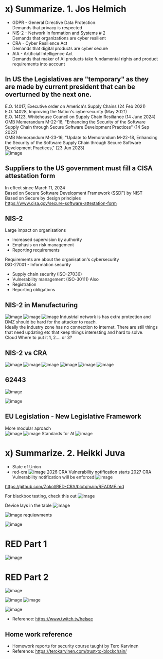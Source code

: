 # x) Summarize. 1. Jos Helmich
- GDPR - General Directive Data Protection  
Demands that privacy is respected  
- NIS-2 - Network In formation and Systems # 2  
Demands that organizations are cyber resilient  
- CRA - Cyber Resilience Act  
Demands that digital products are cyber secure  
- AIA - Artificial Intelligence Act  
Demands that maker of AI products take fundamental rights and product requirements into account  

## In US the Legislatives are "temporary" as they are made by current president that can be overturned by the next one.
E.O. 14017, Executive order on America's Supply Chains (24 Feb 2021)  
E.O. 14028, Improving the Nation's cybersecurity (May 2021)  
E.O. 14123, Whitehouse Council on Supply Chain Resiliance (14 June 2024)  
OMB Memerandum M-22-18, "Enhancing the Security of the Software Supply Chain through Secure Software Development Practices" (14 Sep 2022)  
OMB Memorandum M-23-16, "Update to Memorandum M-22-18, Enhancing the Security of the Software Supply Chain through Secure Software Development Practices," (23 Jun 2023)  
![image](https://github.com/user-attachments/assets/27b8f4ff-d17c-4420-a991-b782ef6ce213)
## Suppliers to the US government must fill a CISA attestation form
In effect since March 11, 2024  
Based on Secure Software Development Framework (SSDF) by NIST  
Based on Secure by design principles  
https://www.cisa.gov/secure-software-attestation-form  
## NIS-2
Large impact on organisations  
- Increased supervision by authority
- Emphasis on risk management
- Reporting requirements  
  
Requirements are about the organisation's cybersecurity  
ISO-27001 - Information security
- Supply chain security (ISO-27036)
- Vulnerability management (ISO-30111)
Also  
- Registration
- Reporting obligations  
  
## NIS-2 in Manufacturing
![image](https://github.com/user-attachments/assets/01495e3c-475d-4224-8980-bad221491a5b)
![image](https://github.com/user-attachments/assets/2d703476-cc1b-40d2-b786-ec6da5cefc8e)
![image](https://github.com/user-attachments/assets/37c7e0e8-0578-48f4-a7e6-385332d247ad)
Industrial network is has extra protection and DMZ should be hard for the attacker to reach.  
Ideally the industry zone has no connection to internet. There are still things that need updating etc that keep things interesting and hard to solve.  
Cloud Where to put it 1, 2.... or 3?
## NIS-2 vs CRA
![image](https://github.com/user-attachments/assets/ae727fac-98b5-4798-9b02-4b703fa7234c)
![image](https://github.com/user-attachments/assets/7de4533e-4d29-42d1-8495-0e4fff89f36d)
![image](https://github.com/user-attachments/assets/9d1ecf08-bd3a-4832-9f24-378c3b3cb532)
![image](https://github.com/user-attachments/assets/da48a4a6-a1b8-4bef-93cc-c86da3c035b4)
![image](https://github.com/user-attachments/assets/502d8cfa-ec36-41e0-ae61-f02e7f06e251)
![image](https://github.com/user-attachments/assets/9eec19ef-eaa5-42c6-aea6-188b31ce7d34)
## 62443
![image](https://github.com/user-attachments/assets/8d67b3ef-0436-4df7-928b-c5c4cc4c1b29)

![image](https://github.com/user-attachments/assets/af000d81-254a-4104-9198-1aaefceeee14)
## EU Legislation - New Legislative Framework
More modular aproach  
![image](https://github.com/user-attachments/assets/c41281bc-0052-417f-902e-bcc48d44235b)
![image](https://github.com/user-attachments/assets/16494121-e82b-4e31-b555-ceb7bb9e5d89)
Standards for AI
![image](https://github.com/user-attachments/assets/02e62371-e9ed-4d74-a958-f8e9ebf97176)



# x) Summarize. 2. Heikki Juva
- State of Union
- red-cra
![image](https://github.com/user-attachments/assets/054bce22-a6b6-4000-94d8-0374a778b2a0)
2026 CRA Vulnerability notification starts
2027 CRA Vulnerability notification will be enforced 
![image](https://github.com/user-attachments/assets/dc00b2ff-3cfe-402a-8b7a-8524fa153567)

https://github.com/Zokol/RED-CRA/blob/main/README.md

For blackbox testing, check this out
![image](https://github.com/user-attachments/assets/ab9226ba-8b54-4f1c-8d50-4437b56b1f20)

Device lays in the table
![image](https://github.com/user-attachments/assets/cf668174-773e-4a0c-96a6-11553ff35612)


![image](https://github.com/user-attachments/assets/ecc906eb-45e5-4d28-a624-4174468be84e)
requiewments


![image](https://github.com/user-attachments/assets/a35d3253-9537-4a6c-a6f1-b3d8a4347c8b)

# RED Part 1
![image](https://github.com/user-attachments/assets/57adb246-64fb-4c2c-b2b4-56518ee717c9)
# RED Part 2 
![image](https://github.com/user-attachments/assets/9921f39f-4f42-4751-8304-eed4f1ebd5b1)

![image](https://github.com/user-attachments/assets/2f99e2dd-5b70-4ac0-80b5-bd1c001fa7e0)
![image](https://github.com/user-attachments/assets/cc5456aa-abe9-4b85-b3f7-cf244fa5c8b7)

![image](https://github.com/user-attachments/assets/98dfcc87-ea45-49a9-97a0-28d5d5bda7ab)



- Reference: https://www.twitch.tv/helsec
  

## Home work reference
- Homework reports for security course taught by Tero Karvinen
- Reference: https://terokarvinen.com/trust-to-blockchain/
